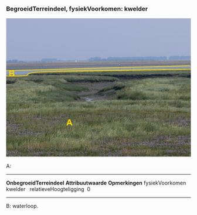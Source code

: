 <div>

### BegroeidTerreindeel, fysiekVoorkomen: kwelder

![](media/image48.jpg)

A:

  --------------------------- --------------------- -----------------
  **OnbegroeidTerreindeel**   **Attribuutwaarde**   **Opmerkingen**
  fysiekVoorkomen             kwelder                
  relatieveHoogteligging       0                     
  --------------------------- --------------------- -----------------

B: waterloop.

</div>
